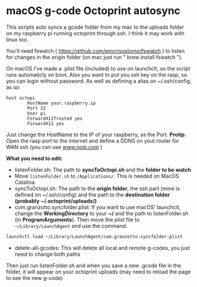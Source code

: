 # macOS g-code Octoprint autosync
This scripts auto syncs a gcode folder from my mac to the uploads folder on my raspberry pi running octoprint through ssh. I think it may work with linux too.

You'll need fswatch ( https://github.com/emcrisostomo/fswatch ) to listen for changes in the origin folder (on mac just run " brew install fswatch ").

On macOS I've made a .plist file (included) to use on launchclt, so the script runs automaticly on boot.
Also you want to put you ssh key on the rasp, so you can login without password. As well as defining a alias on ~/.ssh/config, as so:

```
host octopi
        HostName your.raspberry.ip
        Port 22
        User pi
        ForwardX11Trusted yes
        ForwardX11 yes
```

Just change the HostName to the IP of your raspberry, as the Port.
**Protip**: Open the rasp port to the internet and define a DDNS on yout router for WAN ssh (you can use www.noip.com )

**What you need to edit:**

* listenFolder.sh: The path to **syncToOctopi.sh** and the **folder to be watch**
* Move `listenFolder.sh` to `/Applications/`. This is needed on MacOS Catalina
* syncToOctopi.sh: The path to the **origin folder**, the ssh part (mine is defined on ~/.ssh/config) and the path to the **destination folder (probably ~/.octoprint/uploads/)**
* com.granzotto.syncfolder.plist: If you want to use macOS' launchctl, change the **WorkingDirectory** to your **~/** and the path to listenFolder.sh (in **ProgramArguments**). Then move the plist file to `~/Library/LaunchAgent` and use the command:
```bash
launchctl load ~/Library/LaunchAgent/com.granzotto.syncfolder.plist
```
* delete-all-gcodes: This will delete all local and remote g-codes, you just need to change both paths

Then just run listenFolder.sh and when you save a new .gcode file in the folder, it will appear on your octoprint uploads (may need to reload the page to see the new g-code)
